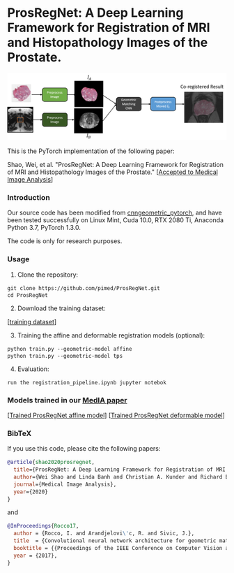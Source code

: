# ProsRegNet: A Deep Learning Framework for Registration of MRI and Histopathology Images of the Prostate.

![](pictures/pipeline.png)

This is the PyTorch implementation of the following paper:

Shao, Wei, et al. "ProsRegNet: A Deep Learning Framework for Registration of MRI and Histopathology Images of the Prostate."  [[Accepted to Medical Image Analysis](https://arxiv.org/pdf/2012.00991)]


### Introduction
Our source code has been modified from [cnngeometric_pytorch](https://github.com/ignacio-rocco/cnngeometric_pytorch), and have been tested successfully on Linux Mint, Cuda 10.0, RTX 2080 Ti, Anaconda Python 3.7, PyTorch 1.3.0.

The code is only for research purposes.

### Usage
1. Clone the repository:
```
git clone https://github.com/pimed/ProsRegNet.git
cd ProsRegNet
```
2. Download the training dataset:

[[training dataset](https://drive.google.com/drive/folders/1kY2jiqGktcx1Fpy0aZYbE0pk3WmPWdJn?usp=sharing)]


3. Training the affine and deformable registration models (optional):
```
python train.py --geometric-model affine
python train.py --geometric-model tps
```

4. Evaluation:
```
run the registration_pipeline.ipynb jupyter notebok
```

### Models trained in our [MedIA paper](https://arxiv.org/pdf/2012.00991)
[[Trained ProsRegNet affine model](https://drive.google.com/file/d/1REqMqNVLHRnFfuqzJIWrqQgctnaauSO1/view?usp=sharing)]
[[Trained ProsRegNet deformable model](https://drive.google.com/file/d/1j1ai3RG6blpE6Zz9fmazoMsTyCQvGR9z/view?usp=sharing)]

### BibTeX

If you use this code, please cite the following papers:

```bibtex
@article{shao2020prosregnet,
  title={ProsRegNet: A Deep Learning Framework for Registration of MRI and Histopathology Images of the Prostate},
  author={Wei Shao and Linda Banh and Christian A. Kunder and Richard E. Fan and Simon J. C. Soerensen and Jeffrey B. Wang and Nikola C. Teslovich and Nikhil Madhuripan and Anugayathri Jawahar and Pejman Ghanouni and James D. Brooks and Geoffrey A. Sonn and Mirabela Rusu},
  journal={Medical Image Analysis},
  year={2020}
}
```

and

```bibtex
@InProceedings{Rocco17,
  author = {Rocco, I. and Arandjelovi\'c, R. and Sivic, J.},
  title  = {Convolutional neural network architecture for geometric matching},
  booktitle = {{Proceedings of the IEEE Conference on Computer Vision and Pattern Recognition}},
  year = {2017},
}
```
